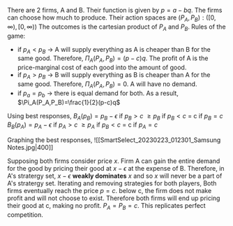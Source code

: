 There are 2 firms, A and B. Their function is given by $p=a-bq$.
The firms can choose how much to produce. Their action spaces are $(P_A,P_B):([0,\infty),[0,\infty))$
The outcomes is the cartesian product of $P_A$ and $P_B$. 
Rules of the game:
- if $p_A<p_B$ -> A will supply everything as A is cheaper than B for the same good. Therefore, $\Pi_A(P_A,P_B)=(p-c)q$. The profit of A is the price-marginal cost of each good into the amount of good.
- if $p_A>p_B$ -> B will supply everything as B is cheaper than A for the same good. Therefore, $\Pi_A(P_A,P_B)=0$. A will have no demand.
- if $p_a=p_b$ -> there is equal demand for both. As a result, $\Pi_A(P_A,P_B)=\frac{1}{2}(p-c)q$
 
 Using best responses,
  $B_A(p_B)=p_B-\epsilon$ if $p_B>c$
			  $\ge p_B$ if $p_B<c$
			  = c if $p_B=c$
  $B_B(p_A)=p_A-\epsilon$ if $p_A>c$
			  $\ge p_A$ if $p_B<c$
			  = c if $p_A=c$

Graphing the best responses,
![[SmartSelect_20230223_012301_Samsung Notes.jpg|400]]


Supposing both firms consider price $x$. Firm A can gain the entire demand for the good by pricing their good at $x-\epsilon$ at the expense of B. Therefore, in A's stratergy set, $x-\epsilon$ **weakly dominates** $x$ and so $x$ will never be a part of A's stratergy set. Iterating and removing strategies for both players, Both firms eventually reach the price $p=c$. below c, the firm does not make  
profit and will not choose to exist. Therefore both firms will end up pricing their good at c, making no profit. $P_A=P_B=c$. This replicates perfect competition.

